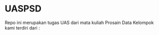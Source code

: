 # UASPSD

Repo ini merupakan tugas UAS dari mata kuliah Prosain Data 
Kelompok kami terdiri dari : 
